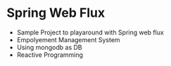 # Spring Web Flux

- Sample Project to playaround with Spring web flux 
- Empolyement Management System
 - Using mongodb as DB
 - Reactive Programming

